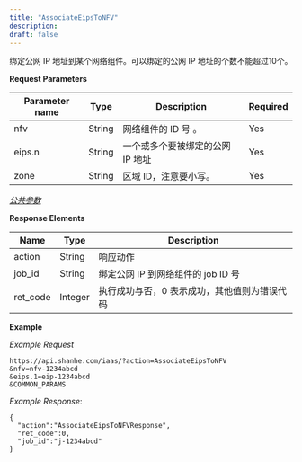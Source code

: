 ```yaml
---
title: "AssociateEipsToNFV"
description: 
draft: false
---
```




绑定公网 IP 地址到某个网络组件。可以绑定的公网 IP 地址的个数不能超过10个。

**Request Parameters**

| Parameter name | Type | Description | Required |
| --- | --- | --- | --- |
| nfv | String | 网络组件的 ID 号 。 | Yes |
| eips.n | String | 一个或多个要被绑定的公网 IP 地址 | Yes |
| zone | String | 区域 ID，注意要小写。 | Yes |

[_公共参数_](../../../parameters/)

**Response Elements**

| Name | Type | Description |
| --- | --- | --- |
| action | String | 响应动作 |
| job_id | String | 绑定公网 IP 到网络组件的 job ID 号 |
| ret_code | Integer | 执行成功与否，0 表示成功，其他值则为错误代码 |

**Example**

_Example Request_

```
https://api.shanhe.com/iaas/?action=AssociateEipsToNFV
&nfv=nfv-1234abcd
&eips.1=eip-1234abcd
&COMMON_PARAMS
```

_Example Response_:

```
{
  "action":"AssociateEipsToNFVResponse",
  "ret_code":0,
  "job_id":"j-1234abcd"
}
```
